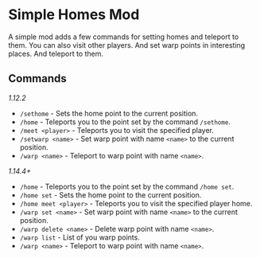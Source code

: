 Simple Homes Mod
=====================================

A simple mod adds a few commands for setting homes and teleport to them. 
You can also visit other players. 
And set warp points in interesting places. 
And teleport to them.

Commands
-------------------------------------
_1.12.2_

* `/sethome` - Sets the home point to the current position.
* `/home` - Teleports you to the point set by the command `/sethome`.
* `/meet <player>` - Teleports you to visit the specified player.
* `/setwarp <name>` - Set warp point with name `<name>` to the current position.
* `/warp <name>` - Teleport to warp point with name `<name>`.

_1.14.4+_

* `/home` - Teleports you to the point set by the command `/home set`.
* `/home set` - Sets the home point to the current position.
* `/home meet <player>` - Teleports you to visit the specified player home.
* `/warp set <name>` - Set warp point with name `<name>` to the current position.
* `/warp delete <name>` - Delete warp point with name `<name>`.
* `/warp list` - List of you warp points.
* `/warp <name>` - Teleport to warp point with name `<name>`.